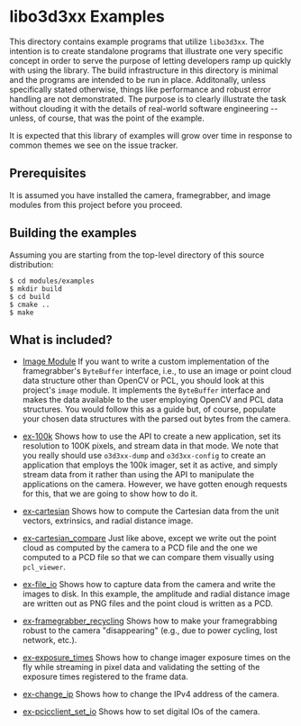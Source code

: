 
libo3d3xx Examples
==================

This directory contains example programs that utilize `libo3d3xx`. The
intention is to create standalone programs that illustrate one very specific
concept in order to serve the purpose of letting developers ramp up quickly
with using the library. The build infrastructure in this directory is minimal
and the programs are intended to be run in place. Additonally, unless
specifically stated otherwise, things like performance and robust error
handling are not demonstrated. The purpose is to clearly illustrate the task
without clouding it with the details of real-world software engineering --
unless, of course, that was the point of the example.

It is expected that this library of examples will grow over time in response to
common themes we see on the issue tracker.

Prerequisites
-------------

It is assumed you have installed the camera, framegrabber, and image modules
from this project before you proceed.

Building the examples
----------------------

Assuming you are starting from the top-level directory of this source
distribution:

    $ cd modules/examples
    $ mkdir build
    $ cd build
    $ cmake ..
    $ make

What is included?
-----------------

* [Image Module](../image) If you want to write a custom implementation of the
  framegrabber's `ByteBuffer` interface, i.e., to use an image or point
  cloud data structure other than OpenCV or PCL, you should look at this
  project's `image` module. It implements the `ByteBuffer` interface and makes
  the data available to the user employing OpenCV and PCL data structures. You
  would follow this as a guide but, of course, populate your chosen data
  structures with the parsed out bytes from the camera.

* [ex-100k](ex-100k.cpp) Shows how to use the API to create a new application,
  set its resolution to 100K pixels, and stream data in that mode. We note that
  you really should use `o3d3xx-dump` and `o3d3xx-config` to create an
  application that employs the 100k imager, set it as active, and simply stream
  data from it rather than using the API to manipulate the applications on the
  camera. However, we have gotten enough requests for this, that we are going
  to show how to do it.

* [ex-cartesian](ex-cartesian.cpp) Shows how to compute the Cartesian data from
  the unit vectors, extrinsics, and radial distance image.

* [ex-cartesian_compare](ex-cartesian_compare.cpp) Just like above, except we
  write out the point cloud as computed by the camera to a PCD file and the one
  we computed to a PCD file so that we can compare them visually using
  `pcl_viewer`.

* [ex-file_io](ex-file_io.cpp) Shows how to capture data from the camera and
  write the images to disk. In this example, the amplitude and radial distance
  image are written out as PNG files and the point cloud is written as a PCD.

* [ex-framegrabber_recycling](ex-framegrabber_recycling.cpp) Shows how to make
  your framegrabbing robust to the camera "disappearing" (e.g., due to power
  cycling, lost network, etc.).

* [ex-exposure_times](ex-exposure_times.cpp) Shows how to change imager
  exposure times on the fly while streaming in pixel data and validating the
  setting of the exposure times registered to the frame data.

* [ex-change_ip](ex-change_ip.cpp) Shows how to change the IPv4 address of
  the camera.

* [ex-pcicclient_set_io](ex-pcicclient_set_io.cpp) Shows how to set digital IOs
  of the camera.